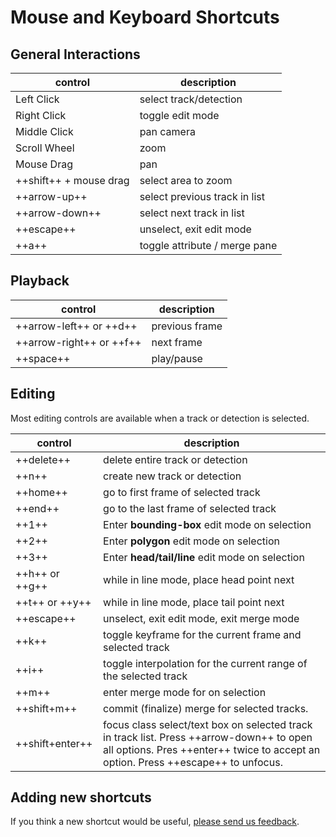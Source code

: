 # Mouse and Keyboard Shortcuts

## General Interactions

| control    | description |
| ---------- | ------------|
| Left Click | select track/detection |
| Right Click | toggle edit mode |
| Middle Click | pan camera |
| Scroll Wheel | zoom |
| Mouse Drag | pan |
| ++shift++ + mouse drag | select area to zoom |
| ++arrow-up++ | select previous track in list |
| ++arrow-down++ | select next track in list     |
| ++escape++ | unselect, exit edit mode |
| ++a++ | toggle attribute / merge pane |

## Playback

| control    | description |
| ---------- | ------------|
| ++arrow-left++ or ++d++ | previous frame |
| ++arrow-right++ or ++f++ | next frame |
| ++space++ | play/pause |

## Editing

Most editing controls are available when a track or detection is selected.

| control    | description |
| ---------- | ------------|
| ++delete++ | delete entire track or detection |
| ++n++ | create new track or detection |
| ++home++ | go to first frame of selected track |
| ++end++ | go to the last frame of selected track |
| ++1++ | Enter **bounding-box** edit mode on selection |
| ++2++ | Enter **polygon** edit mode on selection  |
| ++3++ | Enter **head/tail/line** edit mode on selection |
| ++h++ or ++g++ | while in line mode, place head point next |
| ++t++ or ++y++ | while in line mode, place tail point next |
| ++escape++ | unselect, exit edit mode, exit merge mode |
| ++k++ | toggle keyframe for the current frame and selected track |
| ++i++ | toggle interpolation for the current range of the selected track |
| ++m++ | enter merge mode for on selection |
| ++shift+m++ | commit (finalize) merge for selected tracks. |
| ++shift+enter++ | focus class select/text box on selected track in track list.  Press ++arrow-down++ to open all options.  Pres ++enter++ twice to accept an option.  Press ++escape++ to unfocus. |

## Adding new shortcuts

If you think a new shortcut would be useful, [please send us feedback](Support.md).
